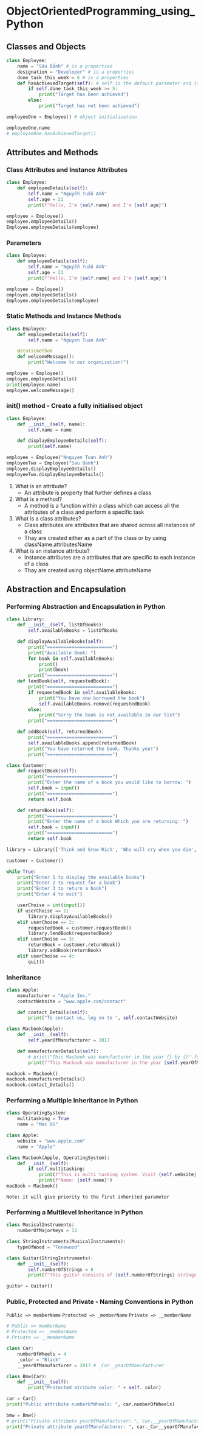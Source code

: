 # ObjectOrientedProgramming_using_Python

## Classes and Objects

```python
class Employee:
    name = "Sáu Bảnh" # is a properties
    designation = "Developer" # is a properties
    done_task_this_week = 6 # is a properties
    def hasAchievedTarget(self): # self is the default parameter and is used to access the class properties
        if self.done_task_this_week >= 5:
            print("Target has been achieved")
        else:
            print("Target has not been achieved")

employeeOne = Employee() # object initialization

employeeOne.name
# employeeOne.hasAchievedTarget()
```

## Attributes and Methods

### Class Attributes and Instance Attributes

```python
class Employee:
    def employeeDetails(self):
        self.name = "Nguyễn Tuấn Anh"
        self.age = 21
        print(f"Hello, I'm {self.name} and I'm {self.age}")

employee = Employee()
employee.employeeDetails()
Employee.employeeDetails(employee)
```

### Parameters

```python
class Employee:
    def employeeDetails(self):
        self.name = "Nguyễn Tuấn Anh"
        self.age = 21
        print(f"Hello, I'm {self.name} and I'm {self.age}")

employee = Employee()
employee.employeeDetails()
Employee.employeeDetails(employee)
```

### Static Methods and Instance Methods

```python
class Employee:
    def employeeDetails(self):
        self.name = "Nguyen Tuan Anh"

    @staticmethod
    def welcomeMessage():
        print("Welcome to our organization!")

employee = Employee()
employee.employeeDetails()
print(employee.name)
employee.welcomeMessage()

```

### init() method - Create a fully initialised object

```python
class Employee:
    def __init__(self, name):
        self.name = name

    def displayEmployeeDetails(self):
        print(self.name)

employee = Employee("Nnguyen Tuan Anh")
employeeTwo = Employee("Sau Banh")
employee.displayEmployeeDetails()
employeeTwo.displayEmployeeDetails()
```

1. What is an attribute?
    - An attribute is property that further defines a class
2. What is a method?
    - A method is a function within a class which can access all the attributes of a class and perform a specific task
3. What is a class attributes?
    - Class attributes are attributes that are shared across all instances of a class
    - Thay are created either as a part of the class or by using className.attributesName
4. What is an instance attribute?
    - Instance attributes are a attributes that are specific to each instance of a class
    - Thay are created using objectName.attributeName

## Abstraction and Encapsulation

### Performing Abstraction and Encapsulation in Python

```python
class Library:
    def __init__(self, listOfBooks):
        self.availableBooks = listOfBooks

    def displayAvailableBooks(self):
        print("========================")
        print("Available Book: ")
        for book in self.availableBooks:
            print()
            print(book)
        print("========================")
    def lendBook(self, requestedBook):
        print("========================")
        if requestedBook in self.availableBooks:
            print("You have now borrowed the book")
            self.availableBooks.remove(requestedBook)
        else:
            print("Sorry the book is not available in our list")
        print("========================")

    def addBook(self, returnedBook):
        print("========================")
        self.availableBooks.append(returnedBook)
        print("You have returned the book. Thanks you!")
        print("========================")

class Customer:
    def requestBook(self):
        print("========================")
        print("Enter the name of a book you would like to borrow: ")
        self.book = input()
        print("========================")
        return self.book

    def returnBook(self):
        print("========================")
        print("Enter the name of a book Which you are returning: ")
        self.book = input()
        print("========================")
        return self.book

library = Library(['Think and Grow Rich', 'Who will cry when you die', 'For one more day'])

customer = Customer()

while True:
    print("Enter 1 to display the available books")
    print("Enter 2 to request for a book")
    print("Enter 3 to return a book")
    print("Enter 4 to exit")

    userChoise = int(input())
    if userChoise == 1:
        library.displayAvailableBooks()
    elif userChoise == 2:
        requestedBook = customer.requestBook()
        library.lendBook(requestedBook)
    elif userChoise == 3:
        returnBook = customer.returnBook()
        library.addBook(returnBook)
    elif userChoise == 4:
        quit()
```

### Inheritance

```python
class Apple:
    manufacturer = "Apple Inc."
    contactWebsite = "www.apple.com/contact"

    def contact_Details(self):
        print("To contact us, log on to ", self.contactWebsite)

class Macbook(Apple):
    def __init__(self):
        self.yearOfManufacturer = 2017

    def manufacturerDetails(self):
        # print("This Macbook was manufacturer in the year {} by {}".format(self.yearOfManufacturer, self.manufacturer))
        print(f"This Macbook was manufacturer in the year {self.yearOfManufacturer} by {self.manufacturer}")

macbook = Macbook()
macbook.manufacturerDetails()
macbook.contact_Details()
```

### Performing a Multiple Inheritance in Python

```python
class OperatingSystem:
    multitasking = True
    name = "Mac OS"

class Apple:
    website = "www.apple.com"
    name = "Apple"

class Macbook(Apple, OperatingSystem):
    def __init__(self):
        if self.multitasking:
            print(f"This is multi tasking system. Visit {self.website} for more details")
            print(f"Name: {self.name}")
macBook = Macbook()
```

`Note: it will give priority to the first inherited parameter`

### Performing a Multilevel Inheritance in Python

```python
class MusicalInstruments:
    numberOfMajorKeys = 12

class StringInstruments(MusicalInstruments):
    typeOfWood = "Tonewood"

class Guitar(StringInstruments):
    def __init__(self):
        self.numberOfStrings = 6
        print(f"This guitar consists of {self.numberOfStrings} strings. It is made of {self.typeOfWood} and it can play {self.numberOfMajorKeys} keys")

guitar = Guitar()
```

### Public, Protected and Private - Naming Conventions in Python

`Public => memberName`
`Protected => _memberName`
`Private => __memberName`

```python
# Public => memberName
# Protected => _memberName
# Private => __memberName

class Car:
    numberOfWheels = 4
    _color = "Black"
    __yearOfManufacturer = 2017 # _Car__yearOfManufacturer

class Bmw(Car):
    def __init__(self):
        print("Protected atribute color: " + self._color)

car = Car()
print("Public attribute numberOfWheels: ", car.numberOfWheels)

bmw = Bmw()
# print("Private attribute yearOfManufacturer: ", car.__yearOfManufacturer) is not work
print("Private attribute yearOfManufacturer: ", car._Car__yearOfManufacturer)
```
